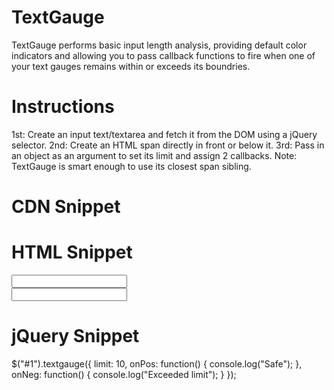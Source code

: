 # TextGauge
TextGauge performs basic input length analysis, providing default color indicators and allowing you to pass callback functions to fire when one of your text gauges remains within or exceeds its boundries.


# Instructions
1st: Create an input text/textarea and fetch it from the DOM using a jQuery selector.
2nd: Create an HTML span directly in front or below it.
3rd: Pass in an object as an argument to set its limit and assign 2 callbacks.
Note: TextGauge is smart enough to use its closest span sibling.


# CDN Snippet
<script src="https://github.com/Hykudoru/TextGauge/textgauge.js"></script>


# HTML Snippet
<form action="#">
	<div>
		<input id="1" type="textarea"/>
		<span></span>
	</div>
	<div>
		<input id="2" type="textarea"/>
		<span id="for2"></span>
	</div>
</form>


# jQuery Snippet
$("#1").textgauge({
	limit: 10,
	onPos: function() {
		console.log("Safe");
	},
	onNeg: function() {
		console.log("Exceeded limit");
	}
});